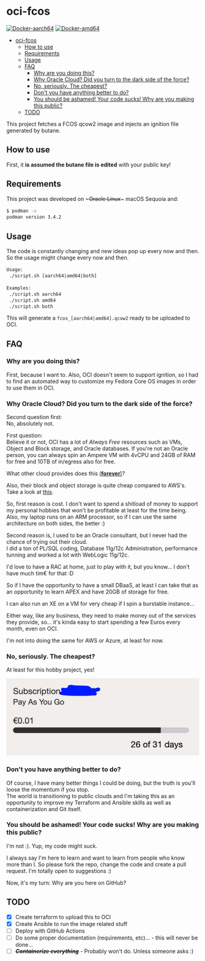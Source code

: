 
# oci-fcos  

[![Docker-aarch64](https://github.com/yaroze/oci-fcos/actions/workflows/docker-aarch64.yml/badge.svg?branch=main)](https://github.com/yaroze/oci-fcos/actions/workflows/docker-aarch64.yml)
[![Docker-amd64](https://github.com/yaroze/oci-fcos/actions/workflows/docker-amd64.yml/badge.svg?branch=main)](https://github.com/yaroze/oci-fcos/actions/workflows/docker-amd64.yml)



- [oci-fcos](#oci-fcos)
  - [How to use](#how-to-use)
  - [Requirements](#requirements)
  - [Usage](#usage)
  - [FAQ](#faq)
    - [Why are you doing this?](#why-are-you-doing-this)
    - [Why Oracle Cloud? Did you turn to the dark side of the force?](#why-oracle-cloud-did-you-turn-to-the-dark-side-of-the-force)
    - [No, seriously. The cheapest?](#no-seriously-the-cheapest)
    - [Don't you have anything better to do?](#dont-you-have-anything-better-to-do)
    - [You should be ashamed! Your code sucks! Why are you making this public?](#you-should-be-ashamed-your-code-sucks-why-are-you-making-this-public)
  - [TODO](#todo)

This project fetches a FCOS qcow2 image and injects an ignition file generated by butane.


## How to use  

First, it **is assumed the butane file is edited** with your public key!

## Requirements  
This project was developed on ~~~Oracle Linux~~~ macOS Sequoia and:  

```bash
$ podman -v
podman version 3.4.2
```

## Usage

The code is constantly changing and new ideas pop up every now and then. So the usage might change every now and then.


```
Usage:
 ./script.sh [aarch64|amd64|both]

Examples:
 ./script.sh aarch64
 ./script.sh amd64
 ./script.sh both
 ```

 This will generate a `fcos_[aarch64|amd64].qcow2` ready to be uploaded to OCI.

## FAQ


### Why are you doing this?
First, because I want to.
Also, OCI doesn't seem to support ignition, so I had to find an automated way to customize my Fedora Core OS images in order to use them in OCI.


### Why Oracle Cloud? Did you turn to the dark side of the force?
Second question first:  
No, absolutely not.  


First question:  
Believe it or not, OCI has a lot of *Always Free* resources such as VMs, Object and Block storage, and Oracle databases. If you're not an Oracle person, you can always spin an Ampere VM with 4vCPU and 24GB of RAM for free and 10TB of in/egress also for free.

What other cloud provides does this [(**forever**)](https://docs.oracle.com/en-us/iaas/Content/FreeTier/freetier_topic-Always_Free_Resources.htm)?

Also, their block and object storage is quite cheap compared to AWS's. Take a look at [this](https://www.oracle.com/cloud/economics/).


So, first reason is cost. I don't want to spend a shitload of money to support my personal hobbies that won't be profitable at least for the time being. Also, my laptop runs on an ARM processor, so if I can use the same architecture on both sides, the better :)

Second reason is, I used to be an Oracle consultant, but I never had the chance of trying out their cloud.  
I did a ton of PL/SQL coding, Database 11g/12c Administration, performance tunning and worked a lot with WebLogic 11g/12c.

I'd love to have a RAC at home, just to play with it, but you know... I don't have much tim€ for that :D


So if I have the opportunity to have a small DBaaS, at least I can take that as an opportunity to learn APEX and have 20GB of storage for free.  

I can also run an XE on a VM for very cheap if I spin a burstable instance...

Either way, like any business, they need to make money out of the services they provide, so... it's kinda easy to start spending a few Euros every month, even on OCI.

I'm not into doing the same for AWS or Azure, at least for now.


### No, seriously. The cheapest?
At least for this hobby project, yes!

![costs](docs/costs.png)


### Don't you have anything better to do?
Of course, I have many better things I could be doing, but the truth is you'll loose the momentum if you stop.  
The world is transitioning to public clouds and I'm taking this as an opportunity to improve my Terraform and Ansible skills as well as containerization and Git itself.

### You should be ashamed! Your code sucks! Why are you making this public?
I'm not :). Yup, my code might suck.

I always say I'm here to learn and want to learn from people who know more than I. So please fork the repo, change the code and create a pull request. I'm totally open to suggestions :)

Now, it's my turn: Why are you here on GitHub?


## TODO

- [x] Create terraform to upload this to OCI
- [x] Create Ansible to run the image related stuff
- [ ] Deploy with GitHub Actions
- [ ] Do some proper documentation (requirements, etc)... - this will never be done...
- [ ] ~~***Containerize everything***~~ - Probably won't do. Unless someone asks :)

